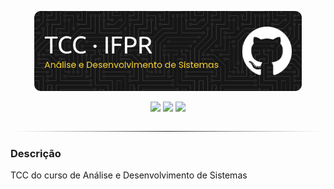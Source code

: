 <p align="center">
  <img height="128px" src="https://github.com/kelvin-hey/tcc-ads-ifpr/blob/main/banner.png"/>
</p>

<p align="center">
  <img src="https://img.shields.io/github/last-commit/kelvin-hey/equilux-black">
  <img src="https://img.shields.io/github/license/kelvin-hey/equilux-black">
  <img src="https://img.shields.io/github/repo-size/kelvin-hey/equilux-black">
</p>

<p align="center">
  <img src="https://github.com/kelvin-hey/kelvin-hey/blob/main/assets/line.png"/>
</p>

### Descrição
TCC do curso de Análise e Desenvolvimento de Sistemas
